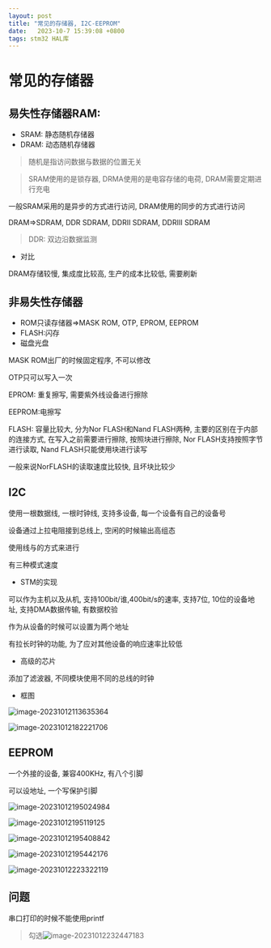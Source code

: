 ```yaml
---
layout: post
title: "常见的存储器, I2C-EEPROM" 
date:   2023-10-7 15:39:08 +0800
tags: stm32 HAL库
---
```


# 常见的存储器

## 易失性存储器RAM:

+ SRAM: 静态随机存储器
+ DRAM: 动态随机存储器

> 随机是指访问数据与数据的位置无关

>  SRAM使用的是锁存器, DRMA使用的是电容存储的电荷, DRAM需要定期进行充电

一般SRAM采用的是异步的方式进行访问, DRAM使用的同步的方式进行访问

DRAM=>SDRAM, DDR SDRAM, DDRII SDRAM, DDRIII SDRAM

> DDR: 双边沿数据监测

+ 对比

DRAM存储较慢, 集成度比较高, 生产的成本比较低, 需要刷新

## 非易失性存储器

+ ROM只读存储器=>MASK ROM, OTP, EPROM, EEPROM
+ FLASH:闪存
+ 磁盘光盘

MASK ROM出厂的时候固定程序, 不可以修改

OTP只可以写入一次

EPROM: 重复擦写, 需要紫外线设备进行擦除

EEPROM:电擦写

FLASH: 容量比较大, 分为Nor FLASH和Nand FLASH两种, 主要的区别在于内部的连接方式, 在写入之前需要进行擦除, 按照块进行擦除, Nor FLASH支持按照字节进行读取, Nand FLASH只能使用块进行读写

一般来说NorFLASH的读取速度比较快, 且坏块比较少

## I2C

使用一根数据线, 一根时钟线, 支持多设备, 每一个设备有自己的设备号

设备通过上拉电阻接到总线上, 空闲的时候输出高组态

使用线与的方式来进行

有三种模式速度

+ STM的实现

可以作为主机以及从机, 支持100bit/谁,400bit/s的速率, 支持7位, 10位的设备地址, 支持DMA数据传输, 有数据校验

作为从设备的时候可以设置为两个地址

有拉长时钟的功能, 为了应对其他设备的响应速率比较低

+ 高级的芯片

添加了滤波器, 不同模块使用不同的总线的时钟

+ 框图

![image-20231012113635364](https://picture-01-1316374204.cos.ap-beijing.myqcloud.com/image/202408242259986.png)

![image-20231012182221706](https://picture-01-1316374204.cos.ap-beijing.myqcloud.com/image/202408242259987.png)

## EEPROM

一个外接的设备, 兼容400KHz, 有八个引脚

可以设地址, 一个写保护引脚

![image-20231012195024984](https://picture-01-1316374204.cos.ap-beijing.myqcloud.com/image/202408242259988.png)

![image-20231012195119125](https://picture-01-1316374204.cos.ap-beijing.myqcloud.com/image/202408242259989.png)

![image-20231012195408842](https://picture-01-1316374204.cos.ap-beijing.myqcloud.com/image/202408242259990.png)

![image-20231012195442176](https://picture-01-1316374204.cos.ap-beijing.myqcloud.com/image/202408242259991.png)

![image-20231012223322119](https://picture-01-1316374204.cos.ap-beijing.myqcloud.com/image/202408242259992.png)

## 问题

串口打印的时候不能使用printf

> 勾选![image-20231012232447183](https://picture-01-1316374204.cos.ap-beijing.myqcloud.com/image/202408242259993.png)
